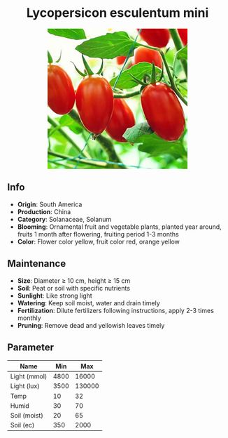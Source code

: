 <h1 align='center'>Lycopersicon esculentum mini</h1>
<p align="center">
    <img 
        align='center'
        width='320'
        src="../images/lycopersicon esculentum mini.png" 
        alt='Lycopersicon esculentum mini' />
</p>

## Info

 - **Origin**: South America
 - **Production**: China
 - **Category**: Solanaceae, Solanum
 - **Blooming**: Ornamental fruit and vegetable plants, planted year around, fruits 1 month after flowering, fruiting period 1-3 months
 - **Color**: Flower color yellow, fruit color red, orange yellow

## Maintenance

 - **Size**: Diameter ≥ 10 cm, height ≥ 15 cm
 - **Soil**: Peat or soil with specific nutrients
 - **Sunlight**: Like strong light
 - **Watering**: Keep soil moist, water and drain timely
 - **Fertilization**: Dilute fertilizers following instructions, apply 2-3 times monthly
 - **Pruning**: Remove dead and yellowish leaves timely

## Parameter

| Name         | Min  | Max   |
|--------------|------|-------|
| Light (mmol) | 4800 | 16000  |
| Light (lux)  | 3500 | 130000 |
| Temp         | 10    | 32    |
| Humid        | 30   | 70    |
| Soil (moist) | 20   | 65    |
| Soil (ec)    | 350  | 2000  |